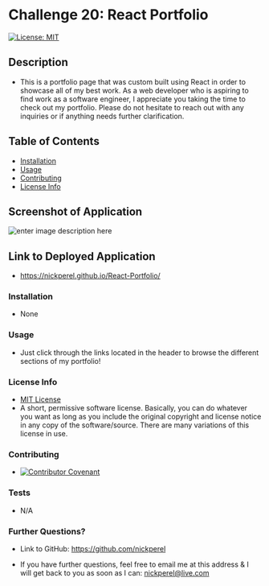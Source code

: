 # Challenge 20: React Portfolio
  [![License: MIT](https://img.shields.io/badge/License-MIT-yellow.svg)](https://opensource.org/licenses/MIT)
  ## Description
  
  * This is a portfolio page that was custom built using React in order to showcase all of my best work. As a web developer who is aspiring to find work as a software engineer, I appreciate you taking the time to check out my portfolio. Please do not hesitate to reach out with any inquiries or if anything needs further clarification.

  ## Table of Contents

  * [Installation](#installation)
  * [Usage](#usage)
  * [Contributing](#contributing)
  * [License Info](#license-info)

  ## Screenshot of Application

  ![enter image description here](https://www.dropbox.com/s/ubbu308s1js5fkc/PerelPortfolio.png?raw=1)

  ## Link to Deployed Application

  * https://nickperel.github.io/React-Portfolio/ 

  ### Installation
  
  * None

  ### Usage

  * Just click through the links located in the header to browse the different sections of my portfolio!

  ### License Info
  * [MIT License](https://opensource.org/licenses/MIT)
  * A short, permissive software license. Basically, you can do whatever you want as long as you include the original copyright and license notice in any copy of the software/source.  There are many variations of this license in use.
  
  ### Contributing

  * [![Contributor Covenant](https://img.shields.io/badge/Contributor%20Covenant-2.1-4baaaa.svg)](code_of_conduct.md)

  ### Tests

  * N/A

  ### Further Questions?

  * Link to GitHub: https://github.com/nickperel

  * If you have further questions, feel free to email me at this address & I will get back to you as soon as I can: nickperel@live.com